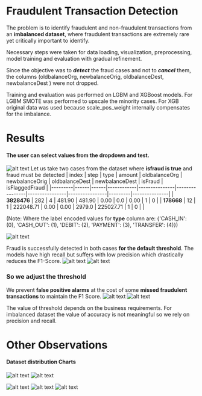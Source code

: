 # Fraudulent Transaction Detection

The problem is to identify fraudulent and non-fraudulent transactions from an **imbalanced dataset**, where fraudulent transactions are extremely rare yet critically important to identify.

Necessary steps were taken for data loading, visualization, preprocessing, model training and evaluation with gradual refinement.

Since the objective was to **_detect_** the fraud cases and not to **_cancel_** them, the columns (oldbalanceOrg, newbalanceOrig, oldbalanceDest, newbalanceDest ) were not dropped.

Training and evaluation was performed on LGBM and XGBoost models. For LGBM SMOTE was performed to upscale the minority cases. For XGB original data was used because scale_pos_weight internally compensates for the imbalance.

# Results

#### The user can select values from the dropdown and test.

![alt text](images/image.png)
Let us take two cases from the dataset where **isfraud is true** and fraud must be detected
| index | step | type | amount | oldbalanceOrg | newbalanceOrig | oldbalanceDest | newbalanceDest | isFraud | isFlaggedFraud |
|---------|------|------|------------|---------------|----------------|----------------|----------------|---------|---------------|
| **3828476** | 282 | 4 | 481.90 | 481.90 | 0.00 | 0.0 | 0.00 | 1 | 0 |
| **178668** | 12 | 1 | 222048.71 | 0.00 | 0.00 | 2979.0 | 225027.71 | 1 | 0 | |

(Note: Where the label encoded values for **type** column are: {'CASH_IN': (0),
'CASH_OUT': (1),
'DEBIT': (2),
'PAYMENT': (3),
'TRANSFER': (4)})

![alt text](images/image-2.png)

Fraud is successfully detected in both cases **for the default threshold**. The models have high recall but suffers with low precision which drastically reduces the F1-Score.
![alt text](images/image-8.png)
![alt text](images/image-9.png)

### So we adjust the threshold

We prevent **false positive alarms** at the cost of some **missed fraudulent transactions** to maintain the F1 Score.
![alt text](images/image-10.png)
![alt text](images/image-11.png)

The value of threshold depends on the business requirements. For imbalanced dataset the value of accuracy is not meaningful so we rely on precision and recall.

# Other Observations

#### Dataset distribution Charts

![alt text](images/image-4.png)
![alt text](images/image-5.png)

![alt text](images/image-12.png)
![alt text](images/image-13.png)
![alt text](images/image-16.png)
